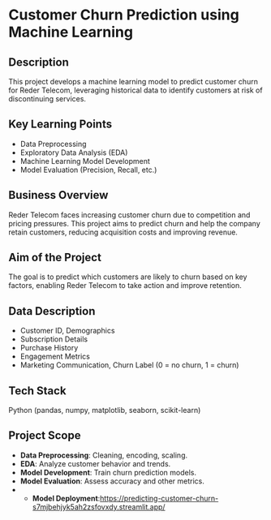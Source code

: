 # Customer Churn Prediction using Machine Learning
## Description
This project develops a machine learning model to predict customer churn for Reder Telecom, leveraging historical data to identify customers at risk of discontinuing services.

## Key Learning Points
- Data Preprocessing
- Exploratory Data Analysis (EDA)
- Machine Learning Model Development
- Model Evaluation (Precision, Recall, etc.)

## Business Overview
Reder Telecom faces increasing customer churn due to competition and pricing pressures. This project aims to predict churn and help the company retain customers, reducing acquisition costs and improving revenue.

## Aim of the Project
The goal is to predict which customers are likely to churn based on key factors, enabling Reder Telecom to take action and improve retention.

## Data Description
- Customer ID, Demographics
- Subscription Details
- Purchase History
-  Engagement Metrics
- Marketing Communication, Churn Label (0 = no churn, 1 = churn)
## Tech Stack
Python (pandas, numpy, matplotlib, seaborn, scikit-learn)
## Project Scope
- **Data Preprocessing**: Cleaning, encoding, scaling.
- **EDA**: Analyze customer behavior and trends.
- **Model Development**: Train churn prediction models.
- **Model Evaluation**: Assess accuracy and other metrics.
- - **Model Deployment**:https://predicting-customer-churn-s7mjbehjyk5ah2zsfovxdy.streamlit.app/
